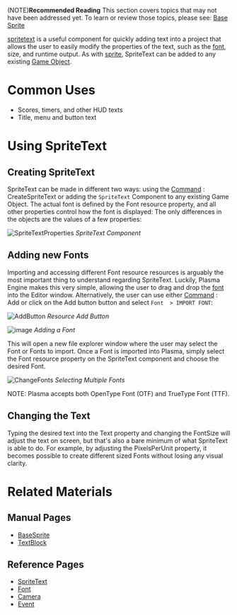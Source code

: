 (NOTE)**Recommended Reading**  This section covers topics that may not have been addressed yet. To learn or review those topics, please see: [Base Sprite](https://github.com/PlasmaEngine/PlasmaDocs/blob/master/plasma_editor_documentation/plasmamanual/graphics/sprites/basesprite.markdown)

[spritetext](https://github.com/PlasmaEngine/PlasmaDocs/blob/master/plasma_editor_documentation/code_reference/class_reference/spritetext.markdown) is a useful component for quickly adding text into a project that allows the user to easily modify the properties of the text, such as the [font](https://github.com/PlasmaEngine/PlasmaDocs/blob/master/plasma_editor_documentation/plasmamanual/architecture/resources/font.markdown), size, and runtime output. As with [sprite](https://github.com/PlasmaEngine/PlasmaDocs/blob/master/plasma_editor_documentation/code_reference/class_reference/sprite.markdown), SpriteText can be added to any existing [Game Object](https://github.com/PlasmaEngine/PlasmaDocs/blob/master/plasma_editor_documentation/plasmamanual/architecture/cogs/gameobjectsconcept.markdown). 

 # Common Uses
 - Scores, timers, and other HUD texts
 - Title, menu and button text

 # Using SpriteText
 ## Creating SpriteText
SpriteText can be made in different two ways: using the [Command](https://github.com/PlasmaEngine/PlasmaDocs/blob/master/plasma_editor_documentation/plasmamanual/editor/editorcommands/commands.markdown) : CreateSpriteText  or adding the `SpriteText` Component to any existing Game Object. The actual font is defined by the Font resource property, and all other properties control how the font is displayed:  The only differences in the objects are the values of a few properties:



![SpriteTextProperties](https://media.githubusercontent.com/media/dragonCASTjosh/ZeroFiles/master/doc_files/47818.png) *SpriteText Component*


 ## Adding new Fonts
Importing and accessing different Font resource resources is arguably the most important thing to understand regarding SpriteText. Luckily, Plasma Engine makes this very simple, allowing the user to drag and drop the [font](https://github.com/PlasmaEngine/PlasmaDocs/blob/master/plasma_editor_documentation/plasmamanual/architecture/resources/font.markdown) into the Editor window. Alternatively, the user can use either [Command](https://github.com/PlasmaEngine/PlasmaDocs/blob/master/plasma_editor_documentation/plasmamanual/editor/editorcommands/commands.markdown) : Add  or click on the Add button button and select `Font  > IMPORT FONT`:



![AddButton](https://media.githubusercontent.com/media/dragonCASTjosh/ZeroFiles/master/doc_files/47820.png) *Resource Add Button*




![image](https://media.githubusercontent.com/media/dragonCASTjosh/ZeroFiles/master/doc_files/45994.png) *Adding a Font*


This will open a new file explorer window where the user may select the Font or Fonts to import. Once a Font is imported into Plasma, simply select the Font resource property on the SpriteText component and choose the desired Font.



![ChangeFonts](https://media.githubusercontent.com/media/dragonCASTjosh/ZeroFiles/master/doc_files/47827.gif) *Selecting Multiple Fonts*


NOTE: Plasma accepts both OpenType Font (OTF) and TrueType Font (TTF).


 ## Changing the Text
Typing the desired text into the Text  property and changing the FontSize  will adjust the text on screen, but that's also a bare minimum of what SpriteText is able to do. For example, by adjusting the PixelsPerUnit  property, it becomes possible to create different sized Fonts without losing any visual clarity.

 # Related Materials
 ## Manual Pages
- [BaseSprite](https://github.com/PlasmaEngine/PlasmaDocs/blob/master/plasma_editor_documentation/plasmamanual/graphics/sprites/basesprite.markdown)
- [TextBlock](https://github.com/PlasmaEngine/PlasmaDocs/blob/master/plasma_editor_documentation/plasmamanual/architecture/resources/textblock.markdown)

 ## Reference Pages
- [SpriteText](https://github.com/PlasmaEngine/PlasmaDocs/blob/master/plasma_editor_documentation/code_reference/class_reference/spritetext.markdown)
- [Font](https://github.com/PlasmaEngine/PlasmaDocs/blob/master/plasma_editor_documentation/code_reference/class_reference/font.markdown)
- [Camera](https://github.com/PlasmaEngine/PlasmaDocs/blob/master/plasma_editor_documentation/code_reference/class_reference/camera.markdown)
- [Event](https://github.com/PlasmaEngine/PlasmaDocs/blob/master/plasma_editor_documentation/code_reference/class_reference/event.markdown) 

 